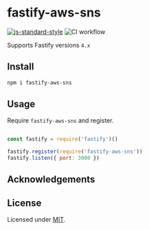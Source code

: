# fastify-aws-sns

[![js-standard-style](https://img.shields.io/badge/code%20style-standard-brightgreen.svg?style=flat)](http://standardjs.com/)  ![CI workflow](https://github.com/gzileni/fastify-aws-sns/workflows/CI%20workflow/badge.svg)

Supports Fastify versions `4.x`

## Install

```bash
npm i fastify-aws-sns
```

## Usage

Require `fastify-aws-sns` and register.

```js

const fastify = require('fastify')()

fastify.register(require('fastify-aws-sns'))
fastify.listen({ port: 3000 })
```

## Acknowledgements

## License

Licensed under [MIT](./LICENSE).<br/>

